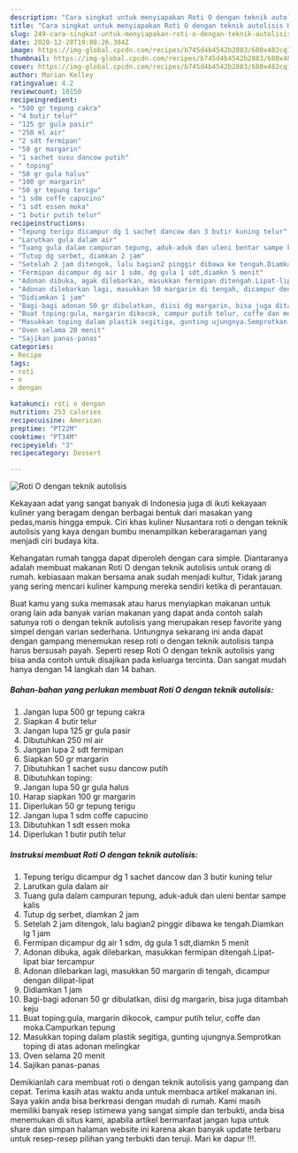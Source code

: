 ```yaml
---
description: "Cara singkat untuk menyiapakan Roti O dengan teknik autolisis Homemade"
title: "Cara singkat untuk menyiapakan Roti O dengan teknik autolisis Homemade"
slug: 249-cara-singkat-untuk-menyiapakan-roti-o-dengan-teknik-autolisis-homemade
date: 2020-12-28T19:08:26.384Z
image: https://img-global.cpcdn.com/recipes/b745d4b4542b2883/680x482cq70/roti-o-dengan-teknik-autolisis-foto-resep-utama.jpg
thumbnail: https://img-global.cpcdn.com/recipes/b745d4b4542b2883/680x482cq70/roti-o-dengan-teknik-autolisis-foto-resep-utama.jpg
cover: https://img-global.cpcdn.com/recipes/b745d4b4542b2883/680x482cq70/roti-o-dengan-teknik-autolisis-foto-resep-utama.jpg
author: Marian Kelley
ratingvalue: 4.2
reviewcount: 10150
recipeingredient:
- "500 gr tepung cakra"
- "4 butir telur"
- "125 gr gula pasir"
- "250 ml air"
- "2 sdt fermipan"
- "50 gr margarin"
- "1 sachet susu dancow putih"
- " toping"
- "50 gr gula halus"
- "100 gr margarin"
- "50 gr tepung terigu"
- "1 sdm coffe capucino"
- "1 sdt essen moka"
- "1 butir putih telur"
recipeinstructions:
- "Tepung terigu dicampur dg 1 sachet dancow dan 3 butir kuning telur"
- "Larutkan gula dalam air"
- "Tuang gula dalam campuran tepung, aduk-aduk dan uleni bentar sampe kalis"
- "Tutup dg serbet, diamkan 2 jam"
- "Setelah 2 jam ditengok, lalu bagian2 pinggir dibawa ke tengah.Diamkan lg 1 jam"
- "Fermipan dicampur dg air 1 sdm, dg gula 1 sdt,diamkn 5 menit"
- "Adonan dibuka, agak dilebarkan, masukkan fermipan ditengah.Lipat-lipat biar tercampur"
- "Adonan dilebarkan lagi, masukkan 50 margarin di tengah, dicampur dengan dilipat-lipat"
- "Didiamkan 1 jam"
- "Bagi-bagi adonan 50 gr dibulatkan, diisi dg margarin, bisa juga ditambah keju"
- "Buat toping:gula, margarin dikocok, campur putih telur, coffe dan moka.Campurkan tepung"
- "Masukkan toping dalam plastik segitiga, gunting ujungnya.Semprotkan toping di atas adonan melingkar"
- "Oven selama 20 menit"
- "Sajikan panas-panas"
categories:
- Recipe
tags:
- roti
- o
- dengan

katakunci: roti o dengan 
nutrition: 253 calories
recipecuisine: American
preptime: "PT22M"
cooktime: "PT34M"
recipeyield: "3"
recipecategory: Dessert

---
```



![Roti O dengan teknik autolisis](https://img-global.cpcdn.com/recipes/b745d4b4542b2883/680x482cq70/roti-o-dengan-teknik-autolisis-foto-resep-utama.jpg)

Kekayaan adat yang sangat banyak di Indonesia juga di ikuti kekayaan kuliner yang beragam dengan berbagai bentuk dari masakan yang pedas,manis hingga empuk. Ciri khas kuliner Nusantara roti o dengan teknik autolisis yang kaya dengan bumbu menampilkan keberaragaman yang menjadi ciri budaya kita.




Kehangatan rumah tangga dapat diperoleh dengan cara simple. Diantaranya adalah membuat makanan Roti O dengan teknik autolisis untuk orang di rumah. kebiasaan makan bersama anak sudah menjadi kultur, Tidak jarang yang sering mencari kuliner kampung mereka sendiri ketika di perantauan.

Buat kamu yang suka memasak atau harus menyiapkan makanan untuk orang lain ada banyak varian makanan yang dapat anda contoh salah satunya roti o dengan teknik autolisis yang merupakan resep favorite yang simpel dengan varian sederhana. Untungnya sekarang ini anda dapat dengan gampang menemukan resep roti o dengan teknik autolisis tanpa harus bersusah payah.
Seperti resep Roti O dengan teknik autolisis yang bisa anda contoh untuk disajikan pada keluarga tercinta. Dan sangat mudah hanya dengan 14 langkah dan 14 bahan.


<!--inarticleads1-->

##### Bahan-bahan yang perlukan membuat Roti O dengan teknik autolisis:

1. Jangan lupa 500 gr tepung cakra
1. Siapkan 4 butir telur
1. Jangan lupa 125 gr gula pasir
1. Dibutuhkan 250 ml air
1. Jangan lupa 2 sdt fermipan
1. Siapkan 50 gr margarin
1. Dibutuhkan 1 sachet susu dancow putih
1. Dibutuhkan  toping:
1. Jangan lupa 50 gr gula halus
1. Harap siapkan 100 gr margarin
1. Diperlukan 50 gr tepung terigu
1. Jangan lupa 1 sdm coffe capucino
1. Dibutuhkan 1 sdt essen moka
1. Diperlukan 1 butir putih telur




<!--inarticleads2-->

##### Instruksi membuat  Roti O dengan teknik autolisis:

1. Tepung terigu dicampur dg 1 sachet dancow dan 3 butir kuning telur
1. Larutkan gula dalam air
1. Tuang gula dalam campuran tepung, aduk-aduk dan uleni bentar sampe kalis
1. Tutup dg serbet, diamkan 2 jam
1. Setelah 2 jam ditengok, lalu bagian2 pinggir dibawa ke tengah.Diamkan lg 1 jam
1. Fermipan dicampur dg air 1 sdm, dg gula 1 sdt,diamkn 5 menit
1. Adonan dibuka, agak dilebarkan, masukkan fermipan ditengah.Lipat-lipat biar tercampur
1. Adonan dilebarkan lagi, masukkan 50 margarin di tengah, dicampur dengan dilipat-lipat
1. Didiamkan 1 jam
1. Bagi-bagi adonan 50 gr dibulatkan, diisi dg margarin, bisa juga ditambah keju
1. Buat toping:gula, margarin dikocok, campur putih telur, coffe dan moka.Campurkan tepung
1. Masukkan toping dalam plastik segitiga, gunting ujungnya.Semprotkan toping di atas adonan melingkar
1. Oven selama 20 menit
1. Sajikan panas-panas




Demikianlah cara membuat roti o dengan teknik autolisis yang gampang dan cepat. Terima kasih atas waktu anda untuk membaca artikel makanan ini. Saya yakin anda bisa berkreasi dengan mudah di rumah. Kami masih memiliki banyak resep istimewa yang sangat simple dan terbukti, anda bisa menemukan di situs kami, apabila artikel bermanfaat jangan lupa untuk share dan simpan halaman website ini karena akan banyak update terbaru untuk resep-resep pilihan yang terbukti dan teruji. Mari ke dapur !!!. 
